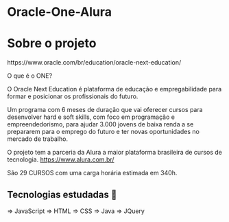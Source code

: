 # Oracle-One-Alura

<h1></> Sobre o projeto</h1>
https://www.oracle.com/br/education/oracle-next-education/

O que é o ONE?

O Oracle Next Education é plataforma de educação e empregabilidade para formar e posicionar os profissionais do futuro.

Um programa com 6 meses de duração que vai oferecer cursos para desenvolver hard e soft skills, com foco em programação e empreendedorismo, para ajudar 3.000 jovens de baixa renda a se prepararem para o emprego do futuro e ter novas oportunidades no mercado de trabalho.

O projeto tem a parceria da Alura a maior plataforma brasileira de cursos de tecnologia. https://www.alura.com.br/

São 29 CURSOS com uma carga horária estimada em 340h.


<h2>Tecnologias estudadas 🚀</h2>
=> JavaScript
=> HTML
=> CSS
=> Java
=> JQuery